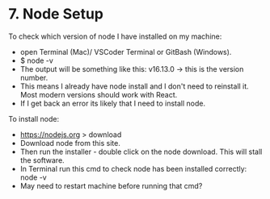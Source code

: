 # 7. Node Setup

To check which version of node I have installed on my machine:

- open Terminal (Mac)/ VSCoder Terminal or GitBash (Windows).
- $ node -v
- The output will be something like this: v16.13.0 -> this is the version number.
- This means I already have node install and I don't need to reinstall it. Most modern versions should work with React.
- If I get back an error its likely that I need to install node.

To install node:

- https://nodejs.org > download
- Download node from this site.
- Then run the installer - double click on the node download. This will stall the software.
- In Terminal run this cmd to check node has been installed correctly: node -v
- May need to restart machine before running that cmd?
